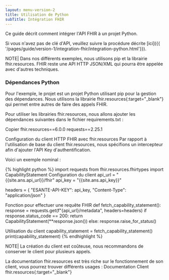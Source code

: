 ```yaml
---
layout: menu-version-2 
title: Utilisation de Python 
subTitle: Intégration FHIR
---
```

Ce guide décrit comment intégrer l'API FHIR à un projet Python.

Si vous n'avez pas de clé d'API, veuillez suivre la procédure décrite [ici]({{ '/pages/guide/version-1/integration-fhir/integration-python.html'}}).

NOTE| Dans nos différents exemples, nous utilisons pip et la librairie fhir.resources. FHIR reste une API HTTP JSON/XML qui pourra être appelée avec d'autres techniques.

### Dépendances Python
Pour l'exemple, le projet est un projet Python utilisant pip pour la gestion des dépendances. Nous utilisons la librairie fhir.resources{:target="_blank"} qui permet entre autres de faire des appels FHIR.

Pour utiliser les librairies fhir.resources, nous allons ajouter les dépendances suivantes dans le fichier requirements.txt :

Copier
fhir.resources==6.0.0
requests==2.25.1
 

Configuration du client HTTP FHIR avec fhir.resources
Par rapport à l'utilisation de base du client fhir.resources, nous spécifions un intercepteur afin d'ajouter l'API Key d'authentification.

Voici un exemple nominal :

<div class="code-sample"><div class="tab-content" data-name="python"> {% highlight python %} import requests from fhir.resources.fhirtypes import CapabilityStatement
Configuration du client
api_url = "{{site.ans.api_url}}/fhir"
api_key = "{{site.ans.api_key}}"

headers = {
"ESANTE-API-KEY": api_key,
"Content-Type": "application/json"
}

Fonction pour effectuer une requête FHIR
def fetch_capability_statement():
response = requests.get(f"{api_url}/metadata", headers=headers)
if response.status_code == 200:
return CapabilityStatement(**response.json())
else:
response.raise_for_status()

Utilisation du client
capability_statement = fetch_capability_statement()
print(capability_statement)
{% endhighlight %}

</div></div>
NOTE| La création du client est coûteuse, nous recommandons de conserver le client pour plusieurs appels.

La documentation fhir.resources est très riche sur le fonctionnement de son client, vous pourrez trouver différents usages : Documentation Client fhir.resources{:target="_blank"}